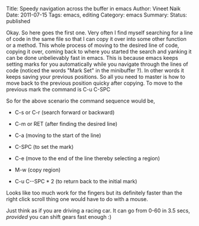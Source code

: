 Title: Speedy navigation across the buffer in emacs
Author: Vineet Naik
Date: 2011-07-15
Tags: emacs, editing
Category: emacs
Summary:
Status: published


Okay. So here goes the first one. Very often I find myself searching
for a line of code in the same file so that I can copy it over into
some other function or a method. This whole process of moving to the
desired line of code, copying it over, coming back to where you
started the search and yanking it can be done unbelievably fast in
emacs. This is because emacs keeps setting marks for you automatically
while you navigate through the lines of code (noticed the words "Mark
Set" in the minibuffer ?). In other words it keeps saving your
previous positions. So all you need to master is how to move back to
the previous position quicky after copying. To move to the previous
mark the command is C-u C-SPC

So for the above scenario the command sequence would be,

* C-s or C-r (search forward or backward)

* C-m or RET (after finding the desired line)

* C-a  (moving to the start of the line)

* C-SPC (to set the mark)

* C-e (move to the end of the line thereby selecting a region)

* M-w (copy region)

* C-u C--SPC * 2 (to return back to the initial mark)

Looks like too much work for the fingers but its definitely faster
than the right click scroll thing one would have to do with a mouse.

Just think as if you are driving a racing car. It can go from 0-60 in
3.5 secs, _provided_ you can shift gears fast enough :)

